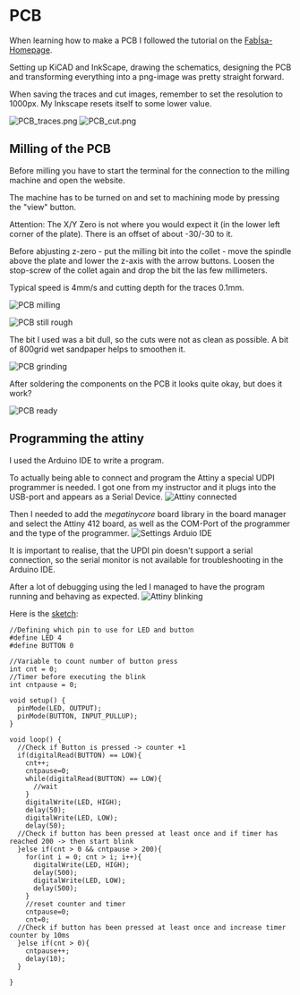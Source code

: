 # PCB

When learning how to make a PCB I followed the tutorial on the [FabÍsa-Homepage](https://www.fabisa.is/N%C3%A1msefni/Pre-Fab/2-rafrasasmidi/). 

Setting up KiCAD and InkScape, drawing the schematics, designing the PCB and transforming everything into a png-image was pretty straight forward. 

When saving the traces and cut images, remember to set the resolution to 1000px. My Inkscape resets itself to some lower value. 

![PCB_traces.png](../pre-fab/attiny_trace.png)
![PCB_cut.png](../pre-fab/attiny_cut.png)

## Milling of the PCB

Before milling you have to start the terminal for the connection to the milling machine and open the website. 

The machine has to be turned on and set to machining mode by pressing the "view" button. 

Attention: The X/Y Zero is not where you would expect it (in the lower left corner of the plate). There is an offset of about -30/-30 to it. 

Before abjusting z-zero - put the milling bit into the collet - move the spindle above the plate and lower the z-axis with the arrow buttons. Loosen the stop-screw of the collet again and drop the bit the las few millimeters. 

Typical speed is 4mm/s and cutting depth for the traces 0.1mm. 

![PCB milling](../pre-fab/pcb_mill.jpg)

![PCB still rough](../pre-fab/pcb_rough.jpg)

The bit I used was a bit dull, so the cuts were not as clean as possible. A bit of 800grid wet sandpaper helps to smoothen it.  

![PCB grinding](../pre-fab/pcb_sandpaper.jpg)

After soldering the components on the PCB it looks quite okay, but does it work?

![PCB ready](../pre-fab/pcb_ready.jpg)

## Programming the attiny

I used the Arduino IDE to write a program. 

To actually being able to connect and program the Attiny a special UDPI programmer is needed. I got one from my instructor and it plugs into the USB-port and appears as a Serial Device. 
![Attiny connected](../pre-fab/pcb_conn.jpg)

Then I needed to add the *megatinycore* board library in the board manager and select the Attiny 412 board, as well as the COM-Port of the programmer and the type of the programmer. 
![Settings Arduio IDE](../pre-fab/arduino_ide.png)

It is important to realise, that the UPDI pin doesn't support a serial connection, so the serial monitor is not available for troubleshooting in the Arduino IDE. 

After a lot of debugging using the led I managed to have the program running and behaving as expected. 
![Attiny blinking](../pre-fab/pcb_blink.jpg)

Here is the [sketch](../pre-fab/pcb_blink/pcb_blink.ino): 

```
//Defining which pin to use for LED and button
#define LED 4
#define BUTTON 0

//Variable to count number of button press
int cnt = 0;
//Timer before executing the blink
int cntpause = 0;

void setup() { 
  pinMode(LED, OUTPUT);
  pinMode(BUTTON, INPUT_PULLUP);
}

void loop() { 
  //Check if Button is pressed -> counter +1
  if(digitalRead(BUTTON) == LOW){
    cnt++;  
    cntpause=0;
    while(digitalRead(BUTTON) == LOW){
      //wait
    }
    digitalWrite(LED, HIGH);
    delay(50);
    digitalWrite(LED, LOW);
    delay(50);      
  //Check if button has been pressed at least once and if timer has reached 200 -> then start blink
  }else if(cnt > 0 && cntpause > 200){
    for(int i = 0; cnt > i; i++){
      digitalWrite(LED, HIGH);
      delay(500);
      digitalWrite(LED, LOW);
      delay(500);     
    }
    //reset counter and timer
    cntpause=0;
    cnt=0;
  //Check if button has been pressed at least once and increase timer counter by 10ms
  }else if(cnt > 0){
    cntpause++;
    delay(10);
  }

}
```